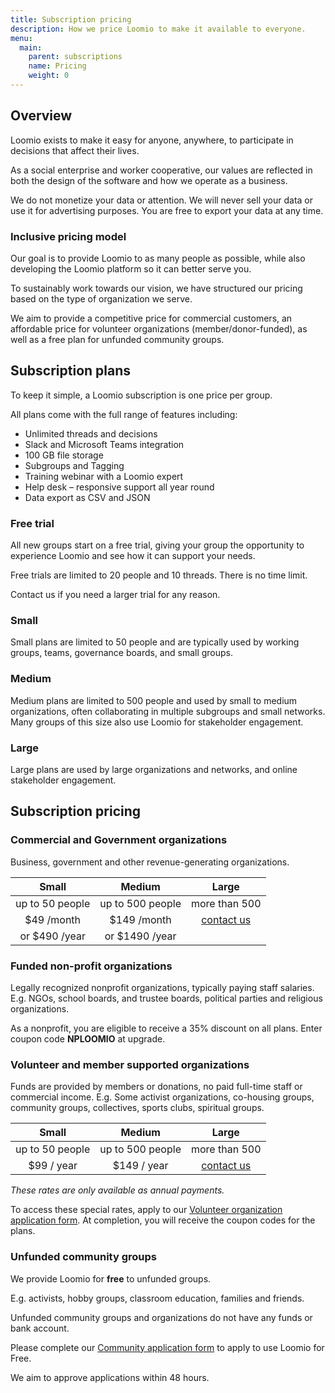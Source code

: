 ```yaml
---
title: Subscription pricing
description: How we price Loomio to make it available to everyone.
menu:
  main:
    parent: subscriptions
    name: Pricing
    weight: 0
---
```


## Overview
Loomio exists to make it easy for anyone, anywhere, to participate in decisions that affect their lives.

<!-- Our vision is to help organizations like yours work better together, now and into the future. -->

As a social enterprise and worker cooperative, our values are reflected in both the design of the software and how we operate as a business.

We do not monetize your data or attention. We will never sell your data or use it for advertising purposes. You are free to export your data at any time.

### Inclusive pricing model
Our goal is to provide Loomio to as many people as possible, while also developing the Loomio platform so it can better serve you.

To sustainably work towards our vision, we have structured our pricing based on the type of organization we serve.  

We aim to provide a competitive price for commercial customers, an affordable price for volunteer organizations (member/donor-funded), as well as a free plan for unfunded community groups.


## Subscription plans

To keep it simple, a Loomio subscription is one price per group.
 <!-- Individual users are not charged to use Loomio. -->

<!-- A group coordinator can set up a subscription by clicking the Upgrade button, near the top right of the group page. -->

All plans come with the full range of features including:

- Unlimited threads and decisions
- Slack and Microsoft Teams integration
- 100 GB file storage
- Subgroups and Tagging
- Training webinar with a Loomio expert
- Help desk – responsive support all year round
- Data export as CSV and JSON

### Free trial
All new groups start on a free trial, giving your group the opportunity to experience Loomio and see how it can support your needs.

Free trials are limited to 20 people and 10 threads. There is no time limit.

Contact us if you need a larger trial for any reason.

### Small
Small plans are limited to 50 people and are typically used by working groups, teams, governance boards, and small groups.

### Medium
Medium plans are limited to 500 people and used by small to medium organizations, often collaborating in multiple subgroups and small networks. Many groups of this size also use Loomio for stakeholder engagement.

### Large
Large plans are used by large organizations and networks, and online stakeholder engagement.

## Subscription pricing

<!-- We price Loomio according to the type of organization we support. This enables us to provide an inclusive service model that supports a diverse range of groups; businesses and government organizations, right through to non-profits, activist and volunteer groups. -->

### Commercial and Government organizations
Business, government and other revenue-generating organizations.

| Small           | Medium           | Large             |
|:---------------:|:----------------:|:-----------------:|
| up to 50 people | up to 500 people | more than 500 |
|  $49 /month     | $149 /month      |   [contact us](https://www.loomio.org/contact) |
|  or $490 /year  | or $1490 /year   |  |

### Funded non-profit organizations
Legally recognized nonprofit organizations, typically paying staff salaries. E.g. NGOs, school boards, and trustee boards, political parties and religious organizations.

As a nonprofit, you are eligible to receive a 35% discount on all plans. Enter coupon code __NPLOOMIO__ at upgrade.

### Volunteer and member supported organizations
<!-- Organizations supported by members giving their time to achieve the organization’s purpose.  -->
Funds are provided by members or donations, no paid full-time staff or commercial income. E.g. Some activist organizations, co-housing groups, community groups, collectives, sports clubs, spiritual groups.

| Small           | Medium           | Large             |
|:---------------:|:----------------:|:-----------------:|
| up to 50 people | up to 500 people | more than 500     |
| $99 / year      | $149 / year   | [contact us](https://www.loomio.org/contact)|

*These rates are only available as annual payments.*

To access these special rates, apply to our [Volunteer organization application form](https://forms.gle/yg2HpRZkmYmGEyBq7). At completion, you will receive the coupon codes for the plans.

### Unfunded community groups
We provide Loomio for __free__ to unfunded groups.

E.g. activists, hobby groups, classroom education, families and friends.

Unfunded community groups and organizations do not have any funds or bank account.

Please complete our [Community application form](https://goo.gl/forms/07y18PLA7ykcgbhJ2) to apply to use Loomio for Free.

We aim to approve applications within 48 hours.

